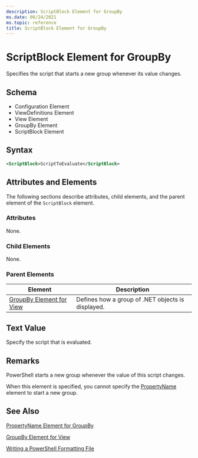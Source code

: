 ```yaml
---
description: ScriptBlock Element for GroupBy
ms.date: 08/24/2021
ms.topic: reference
title: ScriptBlock Element for GroupBy
---
```

# ScriptBlock Element for GroupBy

Specifies the script that starts a new group whenever its value changes.

## Schema

- Configuration Element
- ViewDefinitions Element
- View Element
- GroupBy Element
- ScriptBlock Element

## Syntax

```xml
<ScriptBlock>ScriptToEvaluate</ScriptBlock>
```

## Attributes and Elements

The following sections describe attributes, child elements, and the parent element of the
`ScriptBlock` element.

### Attributes

None.

### Child Elements

None.

### Parent Elements

|Element|Description|
|-------------|-----------------|
|[GroupBy Element for View](./groupby-element-for-view-format.md)|Defines how a group of .NET objects is displayed.|

## Text Value

Specify the script that is evaluated.

## Remarks

PowerShell starts a new group whenever the value of this script changes.

When this element is specified, you cannot specify the [PropertyName](propertyname-element-for-groupby-format.md)
element to start a new group.

## See Also

[PropertyName Element for GroupBy](propertyname-element-for-groupby-format.md)

[GroupBy Element for View](groupby-element-for-view-format.md)

[Writing a PowerShell Formatting File](writing-a-powershell-formatting-file.md)
